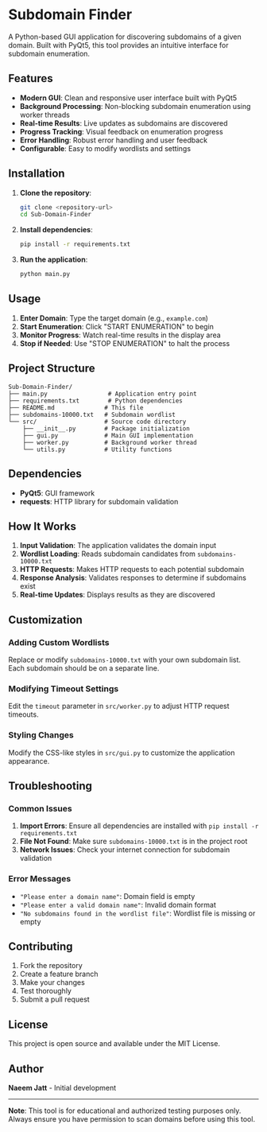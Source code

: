 # Subdomain Finder

A Python-based GUI application for discovering subdomains of a given domain. Built with PyQt5, this tool provides an intuitive interface for subdomain enumeration.

## Features

- **Modern GUI**: Clean and responsive user interface built with PyQt5
- **Background Processing**: Non-blocking subdomain enumeration using worker threads
- **Real-time Results**: Live updates as subdomains are discovered
- **Progress Tracking**: Visual feedback on enumeration progress
- **Error Handling**: Robust error handling and user feedback
- **Configurable**: Easy to modify wordlists and settings

## Installation

1. **Clone the repository**:
   ```bash
   git clone <repository-url>
   cd Sub-Domain-Finder
   ```

2. **Install dependencies**:
   ```bash
   pip install -r requirements.txt
   ```

3. **Run the application**:
   ```bash
   python main.py
   ```

## Usage

1. **Enter Domain**: Type the target domain (e.g., `example.com`)
2. **Start Enumeration**: Click "START ENUMERATION" to begin
3. **Monitor Progress**: Watch real-time results in the display area
4. **Stop if Needed**: Use "STOP ENUMERATION" to halt the process

## Project Structure

```
Sub-Domain-Finder/
├── main.py                 # Application entry point
├── requirements.txt        # Python dependencies
├── README.md              # This file
├── subdomains-10000.txt   # Subdomain wordlist
└── src/                   # Source code directory
    ├── __init__.py        # Package initialization
    ├── gui.py             # Main GUI implementation
    ├── worker.py          # Background worker thread
    └── utils.py           # Utility functions
```

## Dependencies

- **PyQt5**: GUI framework
- **requests**: HTTP library for subdomain validation

## How It Works

1. **Input Validation**: The application validates the domain input
2. **Wordlist Loading**: Reads subdomain candidates from `subdomains-10000.txt`
3. **HTTP Requests**: Makes HTTP requests to each potential subdomain
4. **Response Analysis**: Validates responses to determine if subdomains exist
5. **Real-time Updates**: Displays results as they are discovered

## Customization

### Adding Custom Wordlists

Replace or modify `subdomains-10000.txt` with your own subdomain list. Each subdomain should be on a separate line.

### Modifying Timeout Settings

Edit the `timeout` parameter in `src/worker.py` to adjust HTTP request timeouts.

### Styling Changes

Modify the CSS-like styles in `src/gui.py` to customize the application appearance.

## Troubleshooting

### Common Issues

1. **Import Errors**: Ensure all dependencies are installed with `pip install -r requirements.txt`
2. **File Not Found**: Make sure `subdomains-10000.txt` is in the project root
3. **Network Issues**: Check your internet connection for subdomain validation

### Error Messages

- `"Please enter a domain name"`: Domain field is empty
- `"Please enter a valid domain name"`: Invalid domain format
- `"No subdomains found in the wordlist file"`: Wordlist file is missing or empty

## Contributing

1. Fork the repository
2. Create a feature branch
3. Make your changes
4. Test thoroughly
5. Submit a pull request

## License

This project is open source and available under the MIT License.

## Author

**Naeem Jatt** - Initial development

---

**Note**: This tool is for educational and authorized testing purposes only. Always ensure you have permission to scan domains before using this tool. 